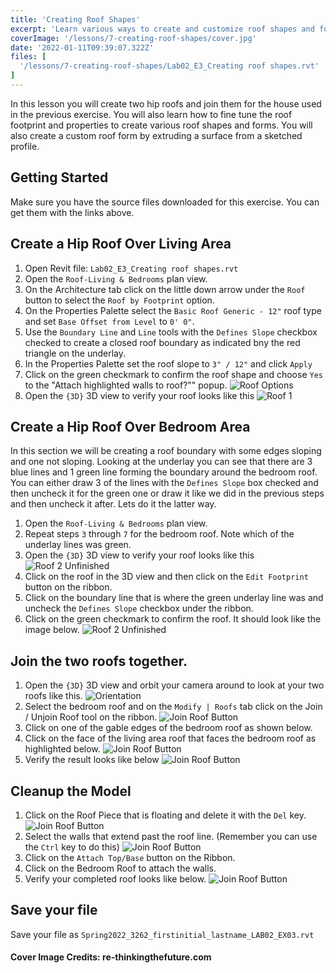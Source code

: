 ```yaml
---
title: 'Creating Roof Shapes'
excerpt: 'Learn various ways to create and customize roof shapes and forms to fit the needs of your project.'
coverImage: '/lessons/7-creating-roof-shapes/cover.jpg'
date: '2022-01-11T09:39:07.322Z'
files: [
  '/lessons/7-creating-roof-shapes/Lab02_E3_Creating roof shapes.rvt'
]
---
```


In this lesson you will create two hip roofs and join them for the house used in the previous exercise. You will also learn how to fine tune the roof footprint and properties to create various roof shapes and forms. You will also create a custom roof form by extruding a surface from a sketched profile.

## Getting Started

Make sure you have the source files downloaded for this exercise. You can get them with the links above.

## Create a Hip Roof Over Living Area

1. Open Revit file: ``Lab02_E3_Creating roof shapes.rvt``
2. Open the ``Roof-Living & Bedrooms`` plan view.
3. On the Architecture tab click on the little down arrow under the ``Roof`` button to select the ``Roof by Footprint`` option.
4. On the Properties Palette select the ``Basic Roof Generic - 12"`` roof type and set ``Base Offset from Level`` to ``0' 0"``.
5. Use the ``Boundary Line`` and ``Line`` tools with the ``Defines Slope`` checkbox checked to create a closed roof boundary as indicated bny the red triangle on the underlay.
6. In the Properties Palette set the roof slope to ``3" / 12"`` and click ``Apply``
7. Click on the green checkmark to confirm the roof shape and choose ``Yes`` to the "Attach highlighted walls to roof?"" popup.
![Roof Options](/lessons/7-creating-roof-shapes/first-roof-options.png)
8. Open the ``{3D}`` 3D view to verify your roof looks like this
![Roof 1](/lessons/7-creating-roof-shapes/roof-1.png)

## Create a Hip Roof Over Bedroom Area

In this section we will be creating a roof boundary with some edges sloping and one not sloping. Looking at the underlay you can see that there are 3 blue lines and 1 green line forming the boundary around the bedroom roof. You can either draw 3 of the lines with the ``Defines Slope`` box checked and then uncheck it for the green one or draw it like we did in the previous steps and then uncheck it after. Lets do it the latter way.

1. Open the ``Roof-Living & Bedrooms`` plan view.
2. Repeat steps ``3`` through ``7`` for the bedroom roof. Note which of the underlay lines was green.
3. Open the ``{3D}`` 3D view to verify your roof looks like this
![Roof 2 Unfinished](/lessons/7-creating-roof-shapes/roof-2-unfinished.png)
4. Click on the roof in the 3D view and then click on the ``Edit Footprint`` button on the ribbon.
5. Click on the boundary line that is where the green underlay line was and uncheck the ``Defines Slope`` checkbox under the ribbon.
6. Click on the green checkmark to confirm the roof. It should look like the image below.
![Roof 2 Unfinished](/lessons/7-creating-roof-shapes/roof-2-finished.png)

## Join the two roofs together.

1. Open the ``{3D}`` 3D view and orbit your camera around to look at your two roofs like this.
![Orientation](/lessons/7-creating-roof-shapes/roofs-unconnected.png)
2. Select the bedroom roof and on the ``Modify | Roofs`` tab click on the Join / Unjoin Roof tool on the ribbon.
![Join Roof Button](/lessons/7-creating-roof-shapes/join-roof-button.png)
3. Click on one of the gable edges of the bedroom roof as shown below.
4. Click on the face of the living area roof that faces the bedroom roof as highlighted below.
![Join Roof Button](/lessons/7-creating-roof-shapes/roofs-unconnected-edges.png)
5. Verify the result looks like below
![Join Roof Button](/lessons/7-creating-roof-shapes/roofs-connected.png)

## Cleanup the Model

1. Click on the Roof Piece that is floating and delete it with the ``Del`` key.
![Join Roof Button](/lessons/7-creating-roof-shapes/cleanup-points.png)
2. Select the walls that extend past the roof line. (Remember you can use the ``Ctrl`` key to do this)
![Join Roof Button](/lessons/7-creating-roof-shapes/extra-walls.png)
3. Click on the ``Attach Top/Base`` button on the Ribbon.
4. Click on the Bedroom Roof to attach the walls.
5. Verify your completed roof looks like below.
![Join Roof Button](/lessons/7-creating-roof-shapes/completed.png)

## Save your file

Save your file as ``Spring2022_3262_firstinitial_lastname_LAB02_EX03.rvt``

#### Cover Image Credits: re-thinkingthefuture.com